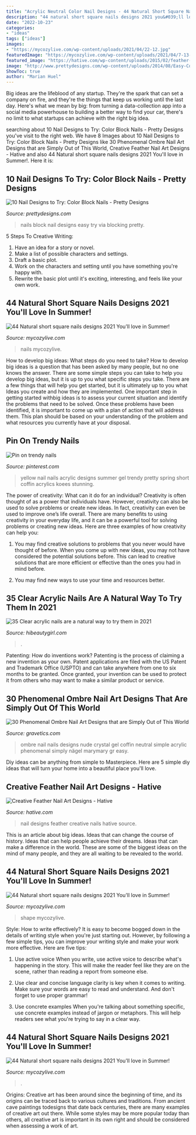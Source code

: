 ```yaml
---
title: "Acrylic Neutral Color Nail Designs - 44 Natural Short Square Nails Designs 2021 You&#039;ll Love In Summer!"
description: "44 natural short square nails designs 2021 you&#039;ll love in summer!"
date: "2022-10-23"
categories:
- "ideas"
tags: ["ideas"]
images:
- "https://mycozylive.com/wp-content/uploads/2021/04/22-12.jpg"
featuredImage: "https://mycozylive.com/wp-content/uploads/2021/04/7-13-768x1152.jpg"
featured_image: "https://hative.com/wp-content/uploads/2015/02/feather-nails/14-feather-nail-art.jpg"
image: "http://www.prettydesigns.com/wp-content/uploads/2014/08/Easy-Color-Block-Nails.jpg"
ShowToc: true
author: "Marian Huel"
---
```



Big ideas are the lifeblood of any startup. They're the spark that can set a company on fire, and they're the things that keep us working until the last day. Here's what we mean by big: from turning a data-collection app into a social media powerhouse to building a better way to find your car, there's no limit to what startups can achieve with the right big idea.

	

		
searching about 10 Nail Designs to Try: Color Block Nails - Pretty Designs you've visit to the right web. We have 8 Images about 10 Nail Designs to Try: Color Block Nails - Pretty Designs like 30 Phenomenal Ombre Nail Art Designs that are Simply Out of This World, Creative Feather Nail Art Designs - Hative and also 44 Natural short square nails designs 2021 You&#039;ll love in Summer!. Here it is:
		
    
## 10 Nail Designs To Try: Color Block Nails - Pretty Designs

<img loading=lazy src="http://www.prettydesigns.com/wp-content/uploads/2014/08/Easy-Color-Block-Nails.jpg" onerror="this.onerror=null;this.src='https://tse3.mm.bing.net/th?id=OIP.2A2oUfHKkvcQHGGSQETpRwHaKG&amp;pid=15.1';" alt="10 Nail Designs to Try: Color Block Nails - Pretty Designs">

_Source: prettydesigns.com_

>nails block nail designs easy try via blocking pretty. 

	

5 Steps To Creative Writing:
1. Have an idea for a story or novel.
2. Make a list of possible characters and settings.
3. Draft a basic plot.
4. Work on the characters and setting until you have something you're happy with.
5. Rewrite the basic plot until it's exciting, interesting, and feels like your own work.

    
## 44 Natural Short Square Nails Designs 2021 You&#039;ll Love In Summer!

<img loading=lazy src="https://mycozylive.com/wp-content/uploads/2021/04/22-12.jpg" onerror="this.onerror=null;this.src='https://tse1.mm.bing.net/th?id=OIP.whuxBS_BbV3BvJ9xJYwVxgHaLH&amp;pid=15.1';" alt="44 Natural short square nails designs 2021 You&#039;ll love in Summer!">

_Source: mycozylive.com_

>nails mycozylive. 

	

How to develop big ideas: What steps do you need to take?
How to develop big ideas is a question that has been asked by many people, but no one knows the answer. There are some simple steps you can take to help you develop big ideas, but it is up to you what specific steps you take. There are a few things that will help you get started, but it is ultimately up to you what Ideas you create and how they are implemented.
One important step in getting started withbig ideas is to assess your current situation and identify the problems that need to be solved. Once these problems have been identified, it is important to come up with a plan of action that will address them. This plan should be based on your understanding of the problem and what resources you currently have at your disposal.

    
## Pin On Trendy Nails

<img loading=lazy src="https://i.pinimg.com/736x/81/7e/31/817e319171ea76410ead1ed69b06fabf.jpg" onerror="this.onerror=null;this.src='https://tse2.mm.bing.net/th?id=OIP.Ju23qpYJ5mlPsf3cE46algHaNK&amp;pid=15.1';" alt="Pin on trendy nails">

_Source: pinterest.com_

>yellow nail nails acrylic designs summer gel trendy pretty spring short coffin acrylics koees stunning. 

	

The power of creativity: What can it do for an individual?
Creativity is often thought of as a power that individuals have. However, creativity can also be used to solve problems or create new ideas. In fact, creativity can even be used to improve one’s life overall. There are many benefits to using creativity in your everyday life, and it can be a powerful tool for solving problems or creating new ideas. Here are three examples of how creativity can help you: 
1) You may find creative solutions to problems that you never would have thought of before. When you come up with new ideas, you may not have considered the potential solutions before. This can lead to creative solutions that are more efficient or effective than the ones you had in mind before. 

2) You may find new ways to use your time and resources better.

    
## 35 Clear Acrylic Nails Are A Natural Way To Try Them In 2021

<img loading=lazy src="https://hibeautygirl.com/wp-content/uploads/2021/05/15-3.jpg" onerror="this.onerror=null;this.src='https://tse2.mm.bing.net/th?id=OIP.UjkaUYG_yyKyspdzmkOTSwHaLH&amp;pid=15.1';" alt="35 Clear acrylic nails are a natural way to try them in 2021">

_Source: hibeautygirl.com_

>. 

	

Patenting: How do inventions work?
Patenting is the process of claiming a new invention as your own. Patent applications are filed with the US Patent and Trademark Office (USPTO) and can take anywhere from one to six months to be granted. Once granted, your invention can be used to protect it from others who may want to make a similar product or service.

    
## 30 Phenomenal Ombre Nail Art Designs That Are Simply Out Of This World

<img loading=lazy src="https://www.gravetics.com/wp-content/uploads/2017/08/Nude-ombre-nails.jpg" onerror="this.onerror=null;this.src='https://tse4.mm.bing.net/th?id=OIP.OWSIGsdCgMHVjE1sPzJXnQHaJ_&amp;pid=15.1';" alt="30 Phenomenal Ombre Nail Art Designs that are Simply Out of This World">

_Source: gravetics.com_

>ombre nail nails designs nude crystal gel coffin neutral simple acrylic phenomenal simply nägel marymary gr easy. 

	

Diy ideas can be anything from simple to Masterpiece. Here are 5 simple diy ideas that will turn your home into a beautiful place you'll love.

    
## Creative Feather Nail Art Designs - Hative

<img loading=lazy src="https://hative.com/wp-content/uploads/2015/02/feather-nails/14-feather-nail-art.jpg" onerror="this.onerror=null;this.src='https://tse2.mm.bing.net/th?id=OIP.Bh9QJC9WY5qwkSvXgfgfnwHaJ4&amp;pid=15.1';" alt="Creative Feather Nail Art Designs - Hative">

_Source: hative.com_

>nail designs feather creative nails hative source. 

	

This is an article about big ideas. Ideas that can change the course of history. Ideas that can help people achieve their dreams. Ideas that can make a difference in the world. These are some of the biggest ideas on the mind of many people, and they are all waiting to be revealed to the world.

    
## 44 Natural Short Square Nails Designs 2021 You&#039;ll Love In Summer!

<img loading=lazy src="https://mycozylive.com/wp-content/uploads/2021/04/7-13-768x1152.jpg" onerror="this.onerror=null;this.src='https://tse4.mm.bing.net/th?id=OIP.pF3ICHXp_TxszuhPJ0f8SgHaLH&amp;pid=15.1';" alt="44 Natural short square nails designs 2021 You&#039;ll love in Summer!">

_Source: mycozylive.com_

>shape mycozylive. 

	

Style: How to write effectively?
It is easy to become bogged down in the details of writing style when you're just starting out. However, by following a few simple tips, you can improve your writing style and make your work more effective. Here are five tips:
1. Use active voice
When you write, use active voice to describe what's happening in the story. This will make the reader feel like they are on the scene, rather than reading a report from someone else.

2. Use clear and concise language
 clarity is key when it comes to writing. Make sure your words are easy to read and understand. And don't forget to use proper grammar!

3. Use concrete examples    When you're talking about something specific, use concrete examples instead of jargon or metaphors. This will help readers see what you're trying to say in a clear way.

    
## 44 Natural Short Square Nails Designs 2021 You&#039;ll Love In Summer!

<img loading=lazy src="https://mycozylive.com/wp-content/uploads/2021/04/11-14-768x1152.jpg" onerror="this.onerror=null;this.src='https://tse4.mm.bing.net/th?id=OIP.fhLqOh9BUjRYxLmbGevOwAHaLH&amp;pid=15.1';" alt="44 Natural short square nails designs 2021 You&#039;ll love in Summer!">

_Source: mycozylive.com_

>. 

	

Origins:
Creative art has been around since the beginning of time, and its origins can be traced back to various cultures and traditions. From ancient cave paintings todesigns that date back centuries, there are many examples of creative art out there. While some styles may be more popular today than others, all creative art is important in its own right and should be considered when assessing a work of art.


